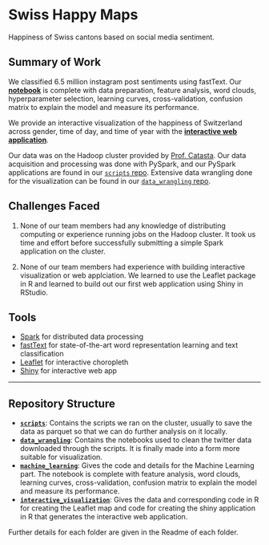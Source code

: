 # Swiss Happy Maps

Happiness of Swiss cantons based on social media sentiment.

## Summary of Work

We classified 6.5 million instagram post sentiments using fastText. Our [**notebook**](https://github.com/tbfang/swiss-happy-maps/blob/master/machine_learning/sentiment_classifier.ipynb) is complete with data preparation, feature analysis, word clouds, hyperparameter selection, learning curves, cross-validation, confusion matrix to explain the model and measure its performance.

We provide an interactive visualization of the happiness of Switzerland across gender, time of day, and time of year with the [**interactive web application**](https://github.com/tbfang/swiss-happy-maps/tree/master/interactive-visualization).

Our data was on the Hadoop cluster provided by [Prof. Catasta](https://people.epfl.ch/michele.catasta). Our data acquisition and processing was done with PySpark, and our PySpark applications are found in our [`scripts` repo](https://github.com/tbfang/swiss-happy-maps/tree/master/scripts). Extensive data wrangling done for the visualization can be found in our [`data_wrangling` repo](https://github.com/tbfang/swiss-happy-maps/tree/master/data_wrangling).

## Challenges Faced
1. None of our team members had any knowledge of distributing computing or experience running jobs on the Hadoop cluster. It took us time and effort before successfully submitting a simple Spark application on the cluster.

2. None of our team members had experience with building interactive visualization or web applciation. We learned to use the Leaflet package in R and learned to build out our first web application using Shiny in RStudio. 

## Tools 

* [Spark](http://spark.apache.org/) for distributed data processing
* [fastText](https://github.com/facebookresearch/fastText) for state-of-the-art word representation learning and text classification
* [Leaflet](https://github.com/rstudio/leaflet) for interactive choropleth
* [Shiny](https://erikflowers.github.io/weather-icons/) for interactive web app

-------------------------------------------------------------------------------------------------------

## Repository Structure

* [**`scripts`**](https://github.com/tbfang/swiss-happy-maps/tree/master/scripts): Contains the scripts we ran on the cluster, usually to save the data as parquet so that we can do further analysis on it locally.
* [**`data_wrangling`**](https://github.com/tbfang/swiss-happy-maps/tree/master/data_wrangling): Contains the notebooks used to clean the twitter data downloaded through the scripts. It is finally made into a form more suitable for visualization.
* [**`machine_learning`**](https://github.com/tbfang/swiss-happy-maps/tree/master/machine_learning): Gives the code and details for the Machine Learning part. The notebook is complete with feature analysis, word clouds, learning curves, cross-validation, confusion matrix to explain the model and measure its performance.
* [**`interactive_visualization`**](https://github.com/tbfang/swiss-happy-maps/tree/master/interactive_visualization): Gives the data and corresponding code in R for creating the Leaflet map and code for creating the shiny application in R that generates the interactive web application.

Further details for each folder are given in the Readme of each folder.

